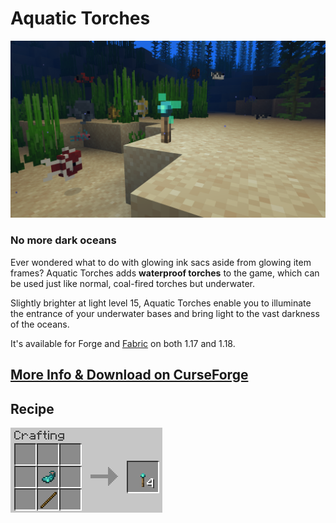 # Aquatic Torches

![Screenshot of torch underwater](screenshot.png)
### No more dark oceans

Ever wondered what to do with glowing ink sacs aside from glowing item frames? Aquatic Torches adds **waterproof torches** to the game, which can be used just like normal, coal-fired torches but underwater.

Slightly brighter at light level 15, Aquatic Torches enable you to illuminate the entrance of your underwater bases and bring light to the vast darkness of the oceans.

It's available for Forge and [Fabric](https://github.com/realmayus/aquatictorches-fabric) on both 1.17 and 1.18.

## [More Info & Download on CurseForge](https://www.curseforge.com/minecraft/mc-mods/aquatic-torches)

## Recipe
![Like normal torch recipe, but with glowing ink sack instead of coal](recipe.png)
